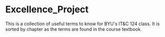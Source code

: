 # Excellence_Project
This is a collection of useful terms to know for BYU's IT&C 124 class. It is sorted by chapter as the terms are found in the course textbook. 
